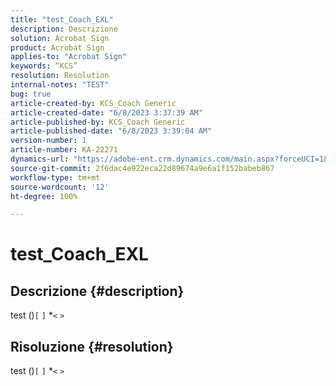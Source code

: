 ```yaml
---
title: "test_Coach_EXL"
description: Descrizione
solution: Acrobat Sign
product: Acrobat Sign
applies-to: "Acrobat Sign"
keywords: “KCS”
resolution: Resolution
internal-notes: "TEST"
bug: true
article-created-by: KCS_Coach Generic
article-created-date: "6/8/2023 3:37:39 AM"
article-published-by: KCS_Coach Generic
article-published-date: "6/8/2023 3:39:04 AM"
version-number: 1
article-number: KA-22271
dynamics-url: "https://adobe-ent.crm.dynamics.com/main.aspx?forceUCI=1&pagetype=entityrecord&etn=knowledgearticle&id=a56d31cc-ad05-ee11-8f6e-6045bd0065b6"
source-git-commit: 2f6dac4e922eca22d89674a9e6a1f152babeb867
workflow-type: tm+mt
source-wordcount: '12'
ht-degree: 100%

---
```


# test_Coach_EXL

## Descrizione {#description}

test ()`[` `]` \*`<` `>`

## Risoluzione {#resolution}


test ()`[` `]` \*`<` `>`
